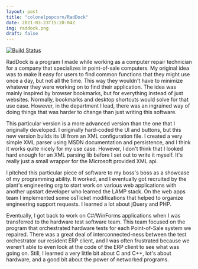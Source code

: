 ```yaml
---
layout: post
title: "colonelpopcorn/RadDock"
date: 2021-03-23T15:20:04Z
img: raddock.png
draft: false
---
```

[![Build Status](https://travis-ci.org/colonelpopcorn/RadDock.svg?branch=master)](https://travis-ci.org/colonelpopcorn/RadDock)

RadDock is a program I made while working as a computer repair technician for a company that specializes in point-of-sale computers. My original idea was to make it easy for users to find common functions that they might use once a day, but not all the time. This way they wouldn't have to minimize whatever they were working on to find their application. The idea was mainly inspired by browser bookmarks, but for everything instead of just websites. Normally, bookmarks and desktop shortcuts would solve for that use case. However, in the department I lead, there was an ingrained way of doing things that was harder to change than just writing this software. 

This particular version is a more advanced version than the one that I originally developed. I originally hard-coded the UI and buttons, but this new version builds its UI from an XML configuration file. I created a very simple XML parser using MSDN documentation and persistence, and I think it works quite nicely for my use case. However, I don't think that I looked hard enough for an XML parsing lib before I set out to write it myself. It's really just a small wrapper for the Microsoft provided XML api.

I pitched this particular piece of software to my boss's boss as a showcase of my programming ability. It worked, and I eventually got recruited by the plant's engineering org to start work on various web applications with another upstart developer who learned the LAMP stack. On the web apps team I implemented some osTicket modifications that helped to organize engineering support requests. I learned a lot about jQuery and PHP.

Eventually, I got back to work on C#/WinForms applications when I was transferred to the hardware test software team. This team focused on the program that orchestrated hardware tests for each Point-of-Sale system we repaired. There was a great deal of interconnected-ness between the test orchestrator our resident ERP client, and I was often frustrated because we weren't able to even look at the code of the ERP client to see what was going on. Still, I learned a very little bit about C and C++, lot's about hardware, and a good bit about the power of networked programs.